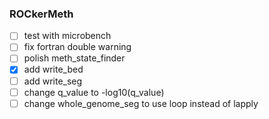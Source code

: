 ### ROCkerMeth
- [ ] test with microbench
- [ ] fix fortran double warning
- [ ] polish meth_state_finder
- [x] add write_bed
- [ ] add write_seg
- [ ] change q_value to -log10(q_value)
- [ ] change whole_genome_seg to use loop instead of lapply
